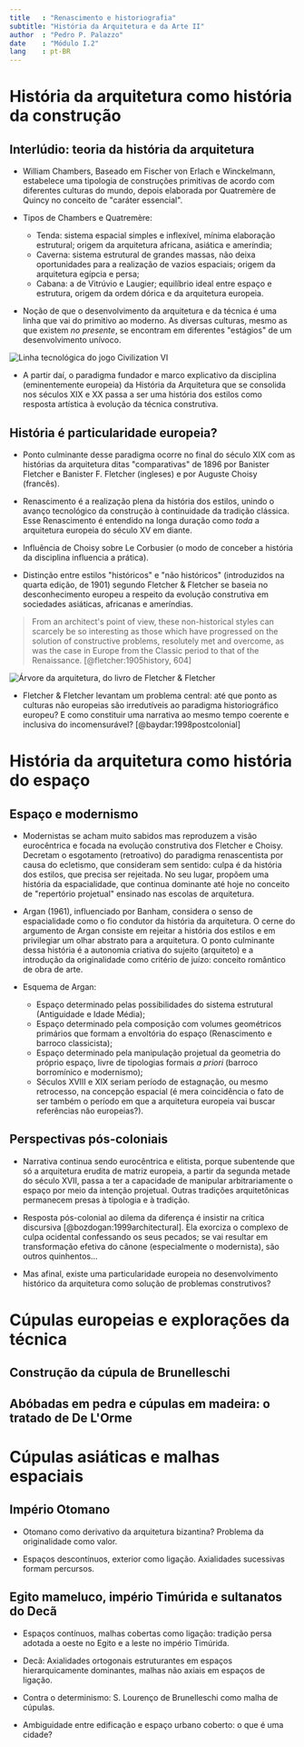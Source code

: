 ```yaml
---
title   : "Renascimento e historiografia"
subtitle: "História da Arquitetura e da Arte II"
author  : "Pedro P. Palazzo"
date    : "Módulo I.2"
lang    : pt-BR
---
```


História da arquitetura como história da construção
===================================================

Interlúdio: teoria da história da arquitetura
---------------------------------------------

- William Chambers, Baseado em Fischer von Erlach e Winckelmann,
  estabelece uma tipologia de construções primitivas de acordo com
  diferentes culturas do mundo, depois elaborada por Quatremère de
  Quincy no conceito de "caráter essencial".

- Tipos de Chambers e Quatremère:
  - Tenda: sistema espacial simples e inflexível, mínima elaboração
    estrutural; origem da arquitetura africana, asiática e ameríndia;
  - Caverna: sistema estrutural de grandes massas, não deixa
    oportunidades para a realização de vazios espaciais; origem da
    arquitetura egípcia e persa;
  - Cabana: a de Vitrúvio e Laugier; equilíbrio ideal entre espaço e
    estrutura, origem da ordem dórica e da arquitetura europeia.

- Noção de que o desenvolvimento da arquitetura e da técnica é uma linha
  que vai do primitivo ao moderno. As diversas culturas, mesmo as que
  existem *no presente*, se encontram em diferentes "estágios" de um
  desenvolvimento unívoco.

![Linha tecnológica do jogo *Civilization VI*]()

- A partir daí, o paradigma fundador e marco explicativo da disciplina
  (eminentemente europeia) da História da Arquitetura que se consolida
  nos séculos XIX e XX passa a ser uma história dos estilos como
  resposta artística à evolução da técnica construtiva.

História é particularidade europeia?
------------------------------------

- Ponto culminante desse paradigma ocorre no final do século XIX com as
  histórias da arquitetura ditas "comparativas" de 1896 por Banister
  Fletcher e Banister F. Fletcher (ingleses) e por Auguste Choisy
  (francês).

- Renascimento é a realização plena da história dos estilos, unindo o
  avanço tecnológico da construção à continuidade da tradição clássica.
  Esse Renascimento é entendido na longa duração como *toda* a
  arquitetura europeia do século XV em diante.

- Influência de Choisy sobre Le Corbusier (o modo de conceber a história
  da disciplina influencia a prática).

- Distinção entre estilos "históricos" e "não históricos" (introduzidos
  na quarta edição, de 1901) segundo Fletcher & Fletcher se baseia no
  desconhecimento europeu a respeito da evolução construtiva em
  sociedades asiáticas, africanas e ameríndias.

> From an architect's point of view, these non-historical styles can
> scarcely be so interesting as those which have progressed on the
> solution of constructive problems, resolutely met and overcome, as was
> the case in Europe from the Classic period to that of the Renaissance.
> [@fletcher:1905history, 604]

![Árvore da arquitetura, do livro de Fletcher & Fletcher]()

- Fletcher & Fletcher levantam um problema central: até que ponto as
  culturas não europeias são irredutíveis ao paradigma historiográfico
  europeu? E como constituir uma narrativa ao mesmo tempo coerente e
  inclusiva do incomensurável? [@baydar:1998postcolonial]

História da arquitetura como história do espaço
===============================================

Espaço e modernismo
-------------------

- Modernistas se acham muito sabidos mas reproduzem a visão eurocêntrica
  e focada na evolução construtiva dos Fletcher e Choisy. Decretam o
  esgotamento (retroativo) do paradigma renascentista por causa do
  ecletismo, que consideram sem sentido: culpa é da história dos
  estilos, que precisa ser rejeitada. No seu lugar, propõem uma história
  da espacialidade, que continua dominante até hoje no conceito de
  "repertório projetual" ensinado nas escolas de arquitetura.

- Argan (1961), influenciado por Banham, considera o senso de
  espacialidade como o fio condutor da história da arquitetura. O cerne
  do argumento de Argan consiste em rejeitar a história dos estilos e em
  privilegiar um olhar abstrato para a arquitetura. O ponto culminante
  dessa história é a autonomia criativa do sujeito (arquiteto) e a
  introdução da originalidade como critério de juízo: conceito romântico
  de obra de arte.

- Esquema de Argan:
  - Espaço determinado pelas possibilidades do sistema estrutural
    (Antiguidade e Idade Média);
  - Espaço determinado pela composição com volumes geométricos primários
    que formam a envoltória do espaço (Renascimento e barroco
    classicista);
  - Espaço determinado pela manipulação projetual da geometria do
    próprio espaço, livre de tipologias formais *a priori* (barroco
    borromínico e modernismo);
  - Séculos XVIII e XIX seriam período de estagnação, ou mesmo
    retrocesso, na concepção espacial (é mera coincidência o fato de
    ser também o período em que a arquitetura europeia vai buscar
    referências não europeias?).

Perspectivas pós-coloniais
--------------------------

- Narrativa continua sendo eurocêntrica e elitista, porque subentende
  que só a arquitetura erudita de matriz europeia, a partir da segunda
  metade do século XVII, passa a ter a capacidade de manipular
  arbitrariamente o espaço por meio da intenção projetual. Outras
  tradições arquitetônicas permanecem presas à tipologia e à tradição.

- Resposta pós-colonial ao dilema da diferença é insistir na crítica
  discursiva [@bozdogan:1999architectural]. Ela exorciza o complexo de
  culpa ocidental confessando os seus pecados; se vai resultar em
  transformação efetiva do cânone (especialmente o modernista), são
  outros quinhentos...

- Mas afinal, existe uma particularidade europeia no desenvolvimento
  histórico da arquitetura como solução de problemas construtivos?

Cúpulas europeias e explorações da técnica
==========================================

Construção da cúpula de Brunelleschi
------------------------------------

Abóbadas em pedra e cúpulas em madeira: o tratado de De L'Orme
--------------------------------------------------------------


Cúpulas asiáticas e malhas espaciais
====================================

Império Otomano
---------------

- Otomano como derivativo da arquitetura bizantina?
  Problema da originalidade como valor.

- Espaços descontínuos, exterior como ligação. Axialidades sucessivas
  formam percursos.

Egito mameluco, império Timúrida e sultanatos do Decã
-----------------------------------------------------

- Espaços contínuos, malhas cobertas como ligação: tradição persa
  adotada a oeste no Egito e a leste no império Timúrida.
- Decã: Axialidades ortogonais estruturantes em espaços hierarquicamente
  dominantes, malhas não axiais em espaços de ligação.

- Contra o determinismo: S. Lourenço de Brunelleschi como malha de
  cúpulas.

- Ambiguidade entre edificação e espaço urbano coberto: o que é uma
  cidade?
